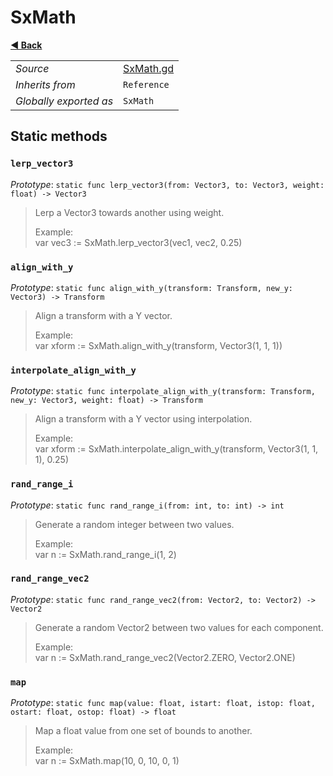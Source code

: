 # SxMath

**[◀️ Back](../readme.md)**

|    |     |
|----|-----|
|*Source*|[SxMath.gd](../../extensions/SxMath.gd)|
|*Inherits from*|`Reference`|
|*Globally exported as*|`SxMath`|

## Static methods

### `lerp_vector3`

*Prototype*: `static func lerp_vector3(from: Vector3, to: Vector3, weight: float) -> Vector3`

> Lerp a Vector3 towards another using weight.  
>   
> Example:  
>   var vec3 := SxMath.lerp_vector3(vec1, vec2, 0.25)  
### `align_with_y`

*Prototype*: `static func align_with_y(transform: Transform, new_y: Vector3) -> Transform`

> Align a transform with a Y vector.  
>   
> Example:  
>   var xform := SxMath.align_with_y(transform, Vector3(1, 1, 1))  
### `interpolate_align_with_y`

*Prototype*: `static func interpolate_align_with_y(transform: Transform, new_y: Vector3, weight: float) -> Transform`

> Align a transform with a Y vector using interpolation.  
>   
> Example:  
>   var xform := SxMath.interpolate_align_with_y(transform, Vector3(1, 1, 1), 0.25)  
### `rand_range_i`

*Prototype*: `static func rand_range_i(from: int, to: int) -> int`

> Generate a random integer between two values.  
>   
> Example:  
>   var n := SxMath.rand_range_i(1, 2)  
### `rand_range_vec2`

*Prototype*: `static func rand_range_vec2(from: Vector2, to: Vector2) -> Vector2`

> Generate a random Vector2 between two values for each component.  
>   
> Example:  
>   var n := SxMath.rand_range_vec2(Vector2.ZERO, Vector2.ONE)  
### `map`

*Prototype*: `static func map(value: float, istart: float, istop: float, ostart: float, ostop: float) -> float`

> Map a float value from one set of bounds to another.  
>   
> Example:  
>   var n := SxMath.map(10, 0, 10, 0, 1)  
